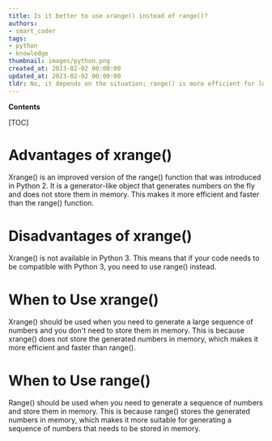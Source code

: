 ```yaml
---
title: Is it better to use xrange() instead of range()?
authors:
- smart_coder
tags:
- python
- knowledge
thumbnail: images/python.png
created_at: 2023-02-02 00:00:00
updated_at: 2023-02-02 00:00:00
tldr: No, it depends on the situation; range() is more efficient for looping over a large sequence, while xrange() is better for looping over a large range of numbers.
---
```


**Contents**

[TOC]

# Advantages of xrange()

Xrange() is an improved version of the range() function that was introduced in Python 2. It is a generator-like object that generates numbers on the fly and does not store them in memory. This makes it more efficient and faster than the range() function.

# Disadvantages of xrange()

Xrange() is not available in Python 3. This means that if your code needs to be compatible with Python 3, you need to use range() instead.

# When to Use xrange()

Xrange() should be used when you need to generate a large sequence of numbers and you don't need to store them in memory. This is because xrange() does not store the generated numbers in memory, which makes it more efficient and faster than range().

# When to Use range()

Range() should be used when you need to generate a sequence of numbers and store them in memory. This is because range() stores the generated numbers in memory, which makes it more suitable for generating a sequence of numbers that needs to be stored in memory.
